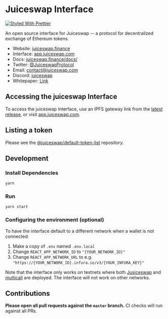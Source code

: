 # Juiceswap Interface

[![Styled With Prettier](https://img.shields.io/badge/code_style-prettier-ff69b4.svg)](https://prettier.io/)

An open source interface for Juiceswap -- a protocol for decentralized exchange of Ethereum tokens.

- Website: [juiceswap.finance](https://juiceswap.finance/)
- Interface: [app.juiceswap.com](https://exchange.juiceswap.finance)
- Docs: [juiceswap.finance/docs/](https://info.juiceswap.finance)
- Twitter: [@JuiceswapProtocol](https://twitter.com/Juice_Swap)
- Email: [contact@juiceswap.com](mailto:contact@juiceswap.finance)
- Discord: [juiceswap](https://discord.com/channels/795221735771209738/795221736240185395)
- Whitepaper: [Link](https://juiceswap.finance/whitepaper.pdf)

## Accessing the juiceswap Interface

To access the juiceswap Interface, use an IPFS gateway link from the
[latest release](https://github.com/juiceswap/juiceswap-interface/releases/latest), 
or visit [app.juiceswap.com](https://app.juiceswap.finance).

## Listing a token

Please see the
[@juiceswap/default-token-list](https://github.com/juiceswap.finance/default-token-list) 
repository.

## Development

### Install Dependencies

```bash
yarn
```

### Run

```bash
yarn start
```

### Configuring the environment (optional)

To have the interface default to a different network when a wallet is not connected:

1. Make a copy of `.env` named `.env.local`
2. Change `REACT_APP_NETWORK_ID` to `"{YOUR_NETWORK_ID}"`
3. Change `REACT_APP_NETWORK_URL` to e.g. `"https://{YOUR_NETWORK_ID}.infura.io/v3/{YOUR_INFURA_KEY}"` 

Note that the interface only works on testnets where both 
[Jusiceswap](https://juiceswap.finance/docs/smart-contracts/factory/) and 
[multicall](https://github.com/Juiceswap-finance) are deployed.
The interface will not work on other networks.

## Contributions

**Please open all pull requests against the `master` branch.** 
CI checks will run against all PRs.
